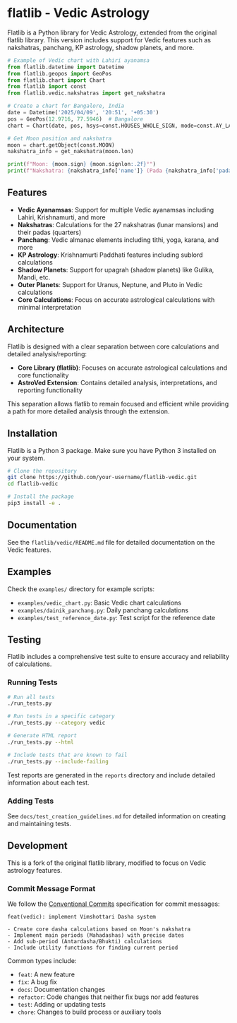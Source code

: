 # flatlib - Vedic Astrology

Flatlib is a Python library for Vedic Astrology, extended from the original flatlib library. This version includes support for Vedic features such as nakshatras, panchang, KP astrology, shadow planets, and more.

```python
# Example of Vedic chart with Lahiri ayanamsa
from flatlib.datetime import Datetime
from flatlib.geopos import GeoPos
from flatlib.chart import Chart
from flatlib import const
from flatlib.vedic.nakshatras import get_nakshatra

# Create a chart for Bangalore, India
date = Datetime('2025/04/09', '20:51', '+05:30')
pos = GeoPos(12.9716, 77.5946)  # Bangalore
chart = Chart(date, pos, hsys=const.HOUSES_WHOLE_SIGN, mode=const.AY_LAHIRI)

# Get Moon position and nakshatra
moon = chart.getObject(const.MOON)
nakshatra_info = get_nakshatra(moon.lon)

print(f"Moon: {moon.sign} {moon.signlon:.2f}°")
print(f"Nakshatra: {nakshatra_info['name']} (Pada {nakshatra_info['pada']})")
```

## Features

- **Vedic Ayanamsas**: Support for multiple Vedic ayanamsas including Lahiri, Krishnamurti, and more
- **Nakshatras**: Calculations for the 27 nakshatras (lunar mansions) and their padas (quarters)
- **Panchang**: Vedic almanac elements including tithi, yoga, karana, and more
- **KP Astrology**: Krishnamurti Paddhati features including sublord calculations
- **Shadow Planets**: Support for upagrah (shadow planets) like Gulika, Mandi, etc.
- **Outer Planets**: Support for Uranus, Neptune, and Pluto in Vedic calculations
- **Core Calculations**: Focus on accurate astrological calculations with minimal interpretation

## Architecture

Flatlib is designed with a clear separation between core calculations and detailed analysis/reporting:

- **Core Library (flatlib)**: Focuses on accurate astrological calculations and core functionality
- **AstroVed Extension**: Contains detailed analysis, interpretations, and reporting functionality

This separation allows flatlib to remain focused and efficient while providing a path for more detailed analysis through the extension.

## Installation

Flatlib is a Python 3 package. Make sure you have Python 3 installed on your system.

```bash
# Clone the repository
git clone https://github.com/your-username/flatlib-vedic.git
cd flatlib-vedic

# Install the package
pip3 install -e .
```

## Documentation

See the `flatlib/vedic/README.md` file for detailed documentation on the Vedic features.

## Examples

Check the `examples/` directory for example scripts:

- `examples/vedic_chart.py`: Basic Vedic chart calculations
- `examples/dainik_panchang.py`: Daily panchang calculations
- `examples/test_reference_date.py`: Test script for the reference date

## Testing

Flatlib includes a comprehensive test suite to ensure accuracy and reliability of calculations.

### Running Tests

```bash
# Run all tests
./run_tests.py

# Run tests in a specific category
./run_tests.py --category vedic

# Generate HTML report
./run_tests.py --html

# Include tests that are known to fail
./run_tests.py --include-failing
```

Test reports are generated in the `reports` directory and include detailed information about each test.

### Adding Tests

See `docs/test_creation_guidelines.md` for detailed information on creating and maintaining tests.

## Development

This is a fork of the original flatlib library, modified to focus on Vedic astrology features.

### Commit Message Format

We follow the [Conventional Commits](https://www.conventionalcommits.org/) specification for commit messages:

```
feat(vedic): implement Vimshottari Dasha system

- Create core dasha calculations based on Moon's nakshatra
- Implement main periods (Mahadashas) with precise dates
- Add sub-period (Antardasha/Bhukti) calculations
- Include utility functions for finding current period
```

Common types include:
- `feat`: A new feature
- `fix`: A bug fix
- `docs`: Documentation changes
- `refactor`: Code changes that neither fix bugs nor add features
- `test`: Adding or updating tests
- `chore`: Changes to build process or auxiliary tools